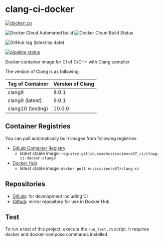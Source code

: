 # clang-ci-docker

[![dockeri.co](https://dockeri.co/image/musicscience37/gcc-ci)](https://hub.docker.com/r/musicscience37/clang-ci)

![Docker Cloud Automated build](https://img.shields.io/docker/cloud/automated/musicscience37/clang-ci)
![Docker Cloud Build Status](https://img.shields.io/docker/cloud/build/musicscience37/clang-ci)

![GitHub tag (latest by date)](https://img.shields.io/github/v/tag/MusicScience37/clang-ci-docker?label=latest)

[![pipeline status](https://gitlab.com/musicscience37_ci/clang-ci-docker/badges/develop/pipeline.svg)](https://gitlab.com/musicscience37_ci/clang-ci-docker/commits/develop)

Docker container image for CI of C/C++ with Clang compiler

The version of Clang is as following:

| Tag of Container  | Version of Clang |
| :---------------- | :--------------- |
| clang8            | 8.0.1            |
| clang9 (latest)   | 9.0.1            |
| clang10 (testing) | 10.0.0           |

## Container Registries

You can pull automatically built images from following registries:

- [GitLab Container Registry](https://gitlab.com/musicscience37_ci/clang-ci-docker/container_registry)
  - latest stable image: `registry.gitlab.com/musicscience37_ci/clnag-ci-docker:clang9`
- [Docker Hub](https://hub.docker.com/r/musicscience37/clang-ci)
  - latest stable image: `docker pull musicscience37/clang-ci`

## Repositories

- [GitLab](https://gitlab.com/musicscience37_ci/clang-ci-docker):
  for development including CI
- [Github](https://github.com/MusicScience37/clang-ci-docker):
  mirror repository for use in Docker Hub

## Test

To run a test of this project, execute the `run_test.sh` script.
It requires docker and docker-compose commands installed.
